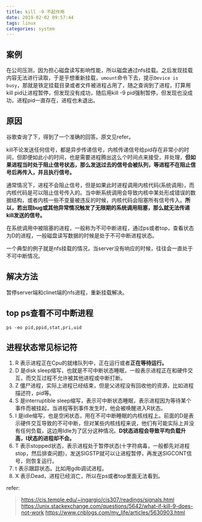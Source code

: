 ```yaml
---
title: kill -9 不起作用
date: 2019-02-02 09:57:44
tags: linux
categories: system
---
```


## 案例

在公司压测，因为担心磁盘读写影响性能，所以磁盘通过nfs挂载。之后发现挂载内容无法进行读取，于是乎想重新挂载，`umount`命令下去，提示`Device is busy`，那就是铁定挂载目录或者文件被进程占用了，随之查询到了进程，打算用kill pid让进程暂停，但发现没有成功，随后用kill -9 pid强制暂停，但发现也没成功，进程pid一直存在，进程也未退出。

## 原因

谷歌查询了下，得到了一个准确的回答。原文见refer。

kill不论发送任何信号，都是异步传递信号，内核传递信号给pid存在非常小的时间，但即便如此小的时间，也是需要进程腾出这么个时间点来接受，并处理，**但如果进程当时处于阻止信号状态，那么发送过去的信号会被队列，等进程不在阻止信号后再传入，并且执行信号。**

通常情况下，进程不会阻止信号，但是如果此时进程调用内核代码(系统调用)，而内核代码是可以阻止信号传入的。当中断系统调用会导致内核中某处形成错误的数据结构，或者内核一些不变量被违反的时候，内核代码会阻塞所有信号传入。**所以，若出现bug或其他异常情况触发了无限期的系统调用阻塞，那么就无法传递kill发送的信号。**

在系统调用中被阻塞的进程，一般称为不可中断进程，通过ps或者top，查看状态为D的进程，一般磁盘读写数据的时候是处于不可中断进程状态。

一个典型的例子就是nfs挂载的情况，当server没有响应的时候，往往会一直处于不可中断情况。

## 解决方法
暂停server端和clinet端的nfs进程，重新挂载解决。

## top ps查看不可中断进程
```
ps -eo pid,ppid,stat,pri,uid

```

## 进程状态常见标记符

1. R 表示进程正在Cpu的就绪队列中，正在运行或者**正在等待运行。**
2. D 是disk sleep缩写，也就是不可中断状态睡眠，一般表示进程正在和硬件交互，而交互过程不允许被其他进程或中断打断。
3. Z 僵尸进程，实际上进程已经结束，但是父进程没有回收他的资源，比如进程描述符，pid等。
4. S 是interruptible sleep缩写，表示可中断状态睡眠，表示进程因为等待某个事件而被挂起，当进程等到事件发生时，他会被唤醒进入R状态。
5. I 是idle缩写，也是空闲状态，用在不可中断睡眠的内核线程上。前面的D是表示硬件交互导致的不可中断，但对某些内核线程来说，他们有可能实际上并没有任何负载，这边用Idle为了区分这种情况。**D状态进程会导致平均负载升高，I状态的进程却不会。**
6. T 表示stopped状态，表示进程处于暂停状态(十字符病毒，一般都先对进程stop，然后排查问题)，发送SIGSTP就可以让进程暂停，再发送SIGCONT信号，则恢复运行。
7. t 表示跟踪状态。比如用gdb调试进程。
8. X 表示Dead，进程已经消亡，所以在ps或者top里面无法看到。

refer:
> https://cis.temple.edu/~ingargio/cis307/readings/signals.html
> https://unix.stackexchange.com/questions/5642/what-if-kill-9-does-not-work
> https://www.cnblogs.com/my_life/articles/5630903.html
